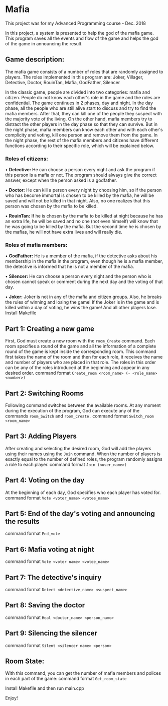 # Mafia
This project was for my Advanced Programming course - Dec. 2018

In this project, a system is presented to help the god of the mafia game. This program saves all the events and flow of the game and helps the god of the game in announcing the result.


## Game description:
The mafia game consists of a number of roles that are randomly assigned to players. The roles implemented in this program are:
Joker, Villager, Detective, Doctor, RouinTan, Mafia, GodFather, Silencer

In the classic game, people are divided into two categories: mafia and citizen. People do not know each other's role in the game and the roles are confidential. The game continues in 2 phases, day and night. In the day phase, all the people who are still alive start to discuss and try to find the mafia members. After that, they can kill one of the people they suspect with the majority vote of the living. On the other hand, mafia members try to distract the other players in the day phase so that they can survive. But in the night phase, mafia members can know each other and with each other's complicity and voting, kill one person and remove them from the game. In the night phase, the rest of the mafia members and citizens have different functions according to their specific role, which will be explained below.

### Roles of citizens:
• **Detective:** He can choose a person every night and ask the program if this person is a mafia or not. The program should always give the correct answer, except when the person asked is a godfather. 


• **Doctor:** He can kill a person every night by choosing him, so if the person who has become immortal is chosen to be killed by the mafia, he will be saved and will not be killed in that night. Also, no one realizes that this person was chosen by the mafia to be killed.


• **RouinTan:** If he is chosen by the mafia to be killed at night because he has an extra life, he will be saved and no one (not even himself) will know that he was going to be killed by the mafia. But the second time he is chosen by the mafias, he will not have extra lives and will really die.


### Roles of mafia members:
• **GodFather:** He is a member of the mafia, if the detective asks about his membership in the mafia in the program, even though he is a mafia member, the detective is informed that he is not a member of the mafia.

• **Silencer:** He can choose a person every night and the person who is chosen cannot speak or comment during the next day and the voting of that day.


• **Joker:** Joker is not in any of the mafia and citizen groups. Also, he breaks the rules of winning and losing the game! If the Joker is in the game and is killed within a day of voting, he wins the game! And all other players lose.
Install Makefile

## Part 1: Creating a new game
First, God must create a new room with the `room_Create` command. Each room specifies a round of the game and all the information of a complete round of the game is kept inside the corresponding room. This command first takes the name of the room and then for each role, it receives the name and number of players who are placed in that role.
The roles in this order can be any of the roles introduced at the beginning and appear in any desired order.
command format `Create_room <room_name> (- <role_name> <number>)`


## Part 2: Switching Rooms 
Following command switches between the available rooms. At any moment during the execution of the program, God can execute any of the commands `room_Switch` and `room_Create.`
command format `Switch_room <room_name>`


## Part 3: Adding Players
After creating and selecting the desired room, God will add the players using their names using the `Join` command. When the number of players is exactly equal to the number of defined roles, the program randomly assigns a role to each player.
command format `Join (<user_name>)`

## Part 4: Voting on the day
At the beginning of each day, God specifies who each player has voted for.
command format `Vote <voter_name> <votee_name>`

## Part 5: End of the day's voting and announcing the results
command format `End_vote`

## Part 6: Mafia voting at night
command format `Vote <voter name> <votee_name>`


## Part 7: The detective's inquiry
command format `Detect <detective_name> <suspect_name>`


## Part 8: Saving the doctor
command format `Heal <doctor_name> <person_name>`

## Part 9: Silencing the silencer
command format `Silent <silencer name> <person>`

## Room State: 
With this command, you can get the number of mafia members and polices in each part of the game:
command format `Get_room_state`

Install Makefile and then run main.cpp


Enjoy! 


